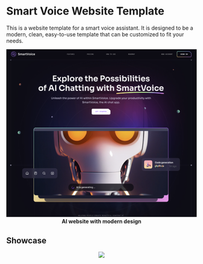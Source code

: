 # Smart Voice Website Template

This is a website template for a smart voice assistant. It is designed to be a modern, clean, easy-to-use template that can be customized to fit your needs.

<p align="center">
<img src="./demo/hero.png" width="600"><br>
<strong>AI website with modern design</strong>
</p>

## Showcase

<p align="center">
<img src="./demo/SmartVoice.gif" width="600"><br>
<strong> </strong>
</p>
